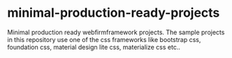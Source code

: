# minimal-production-ready-projects
Minimal production ready webfirmframework  projects. The sample projects in this repository use one of the css frameworks like bootstrap css, foundation css, material design lite css, materialize css etc..